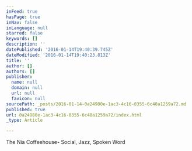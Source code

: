 ```yaml
---
inFeed: true
hasPage: true
inNav: false
inLanguage: null
starred: false
keywords: []
description: ''
datePublished: '2016-01-14T19:40:39.745Z'
dateModified: '2016-01-14T19:40:23.813Z'
title: ''
author: []
authors: []
publisher:
  name: null
  domain: null
  url: null
  favicon: null
sourcePath: _posts/2016-01-14-0a24980e-1ac3-4c16-8355-6c48a1259a72.md
published: true
url: 0a24980e-1ac3-4c16-8355-6c48a1259a72/index.html
_type: Article

---
```

The Nia Coffeehouse- Social, Jazz, Spoken Word